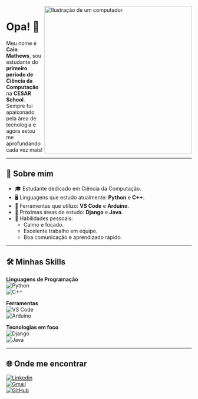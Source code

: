 <img src="https://raw.githubusercontent.com/MicaelliMedeiros/micaellimedeiros/master/image/computer-illustration.png" alt="Ilustração de um computador" min-width="400px" max-width="400px" width="400px" align="right">

# Opa! 👋  
Meu nome é **Caio Mathews**, sou estudante do **primeiro período de Ciência da Computação** na **CESAR School**.  
Sempre fui apaixonado pela área de tecnologia e agora estou me aprofundando cada vez mais!  

---

## 🌟 Sobre mim  
- 🎓 Estudante dedicado em Ciência da Computação.  
- 🖥️ Linguagens que estudo atualmente: **Python** e **C++**.  
- 🔧 Ferramentas que utilizo: **VS Code** e **Arduino**.  
- 🚀 Próximas áreas de estudo: **Django** e **Java**.  
- 🤝 Habilidades pessoais:  
  - Calmo e focado.  
  - Excelente trabalho em equipe.  
  - Boa comunicação e aprendizado rápido.  

---

## 🛠️ Minhas Skills  

**Linguagens de Programação**  
![Python](https://img.shields.io/badge/-Python-333333?style=flat&logo=python)  
![C++](https://img.shields.io/badge/-C++-333333?style=flat&logo=C%2B%2B&logoColor=00599C)  

**Ferramentas**  
![VS Code](https://img.shields.io/badge/-VS%20Code-333333?style=flat&logo=visual-studio-code&logoColor=007ACC)  
![Arduino](https://img.shields.io/badge/-Arduino-333333?style=flat&logo=arduino&logoColor=00979D)  

**Tecnologias em foco**  
![Django](https://img.shields.io/badge/-Django-333333?style=flat&logo=django)  
![Java](https://img.shields.io/badge/-Java-333333?style=flat&logo=java&logoColor=007396)  

---

## 🌐 Onde me encontrar  

[![Linkedin](https://img.shields.io/badge/-Caio%20Mathews-blue?style=flat-square&logo=Linkedin&logoColor=white&link=https://www.linkedin.com/in/caiomathews)](https://www.linkedin.com/in/caiomathews)  
[![Gmail](https://img.shields.io/badge/-caiomathews2014@gmail.com-006bed?style=flat-square&logo=Gmail&logoColor=white&link=mailto:caiomathews2014@gmail.com)](mailto:caiomathews2014@gmail.com)  
[![GitHub](https://img.shields.io/github/followers/CaioMathews?label=follow&style=social)](https://github.com/CaioMathews)  
